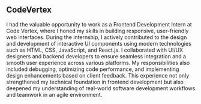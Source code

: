 ## CodeVertex
I had the valuable opportunity to work as a Frontend Development Intern at Code Vertex, where I honed my skills in building responsive, user-friendly web interfaces. During the internship, I actively contributed to the design and development of interactive UI components using modern technologies such as HTML, CSS, JavaScript, and React.js. I collaborated with UI/UX designers and backend developers to ensure seamless integration and a smooth user experience across various platforms. My responsibilities also included debugging, optimizing code performance, and implementing design enhancements based on client feedback. This experience not only strengthened my technical foundation in frontend development but also deepened my understanding of real-world software development workflows and teamwork in an agile environment.
